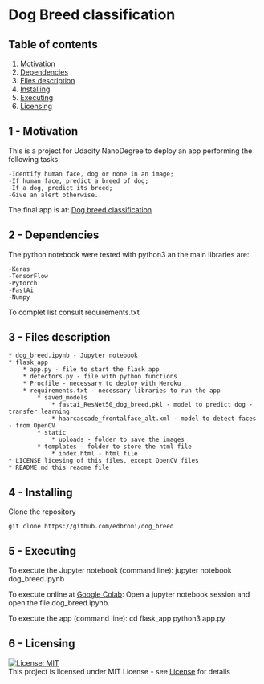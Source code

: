 # Dog Breed classification

## Table of contents
1. [Motivation](#motivation)
2. [Dependencies](#dependencies)
3. [Files description](#files)
4. [Installing](#install)
5. [Executing](#execute)
6. [Licensing](#license)


<a name="motivation"></a>
## 1 - Motivation

This is a project for Udacity NanoDegree to deploy an app performing the following
 tasks:

	-Identify human face, dog or none in an image;
	-If human face, predict a breed of dog;
	-If a dog, predict its breed;
	-Give an alert otherwise.

The final app is at: [Dog breed classification](frozen-plateau-36191.herokuapp.com)

<a name="dependencies"></a>
## 2 - Dependencies

The python notebook were tested with python3 an the main libraries are:<br>

	-Keras
	-TensorFlow
	-Pytorch
	-FastAi
	-Numpy

To complet list consult requirements.txt

<a name="files"></a>
## 3 - Files description

    * dog_breed.ipynb - Jupyter notebook
    * flask_app
        * app.py - file to start the flask app
        * detectors.py - file with python functions
        * Procfile - necessary to deploy with Heroku
        * requirements.txt - necessary libraries to run the app
            * saved_models
                * fastai_ResNet50_dog_breed.pkl - model to predict dog - transfer learning
                * haarcascade_frontalface_alt.xml - model to detect faces - from OpenCV
            * static
                * uploads - folder to save the images
            * templates - folder to store the html file
                * index.html - html file
    * LICENSE licesing of this files, except OpenCV files
    * README.md this readme file
        

<a name="install"></a>
## 4 - Installing

Clone the repository<br>

	git clone https://github.com/edbroni/dog_breed

<a name="execute"></a>
## 5 - Executing

To execute the Jupyter notebook (command line):
    jupyter notebook dog_breed.ipynb

To execute online at [Google Colab](colab.research.google.com): 
Open a jupyter notebook session and open the file dog_breed.ipynb.

To execute the app (command line):
    cd flask_app
    python3 app.py

<a name="license"></a>
## 6 - Licensing

[![License: MIT](https://img.shields.io/badge/License-MIT-yellow.svg)](https://opensource.org/licenses/MIT)
<br>
This project is licensed under MIT License - see [License](LICENSE) for details

